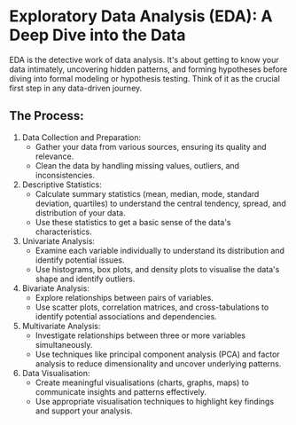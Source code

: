 # Exploratory Data Analysis (EDA): A Deep Dive into the Data
EDA is the detective work of data analysis. It's about getting to know your data intimately, uncovering hidden patterns, and forming hypotheses before diving into formal modeling or hypothesis testing. Think of it as the crucial first step in any data-driven journey.

## The Process:

1. Data Collection and Preparation:
    - Gather your data from various sources, ensuring its quality and relevance.
	- Clean the data by handling missing values, outliers, and inconsistencies.
2. Descriptive Statistics:
	- Calculate summary statistics (mean, median, mode, standard deviation, quartiles) to understand the central tendency, spread, and distribution of your data.
	- Use these statistics to get a basic sense of the data's characteristics.
3. Univariate Analysis:
	- Examine each variable individually to understand its distribution and identify potential issues.
	- Use histograms, box plots, and density plots to visualise the data's shape and identify outliers.
4. Bivariate Analysis:
	- Explore relationships between pairs of variables.
	- Use scatter plots, correlation matrices, and cross-tabulations to identify potential associations and dependencies.
5. Multivariate Analysis:
	- Investigate relationships between three or more variables simultaneously.
	- Use techniques like principal component analysis (PCA) and factor analysis to reduce dimensionality and uncover underlying patterns.
6. Data Visualisation:
	- Create meaningful visualisations (charts, graphs, maps) to communicate insights and patterns effectively.
	- Use appropriate visualisation techniques to highlight key findings and support your analysis.
